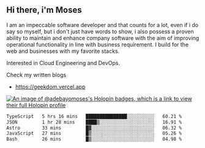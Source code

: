 ## Hi there, i'm Moses

I am an impeccable software developer and that counts for a lot, even if i do say so myself, but i don't just have words to show, i also possess a proven ability to maintain and enhance company software with the aim of improving operational functionality in line with business requirement. I build for the web and businesses with my favorite stacks.

Interested in Cloud Engineering and DevOps.

Check my written blogs
- https://geekdom.vercel.app

[![An image of @adebayomoses's Holopin badges, which is a link to view their full Holopin profile](https://holopin.me/adebayomoses)](https://holopin.io/@adebayomoses)

<!--START_SECTION:waka-->

```txt
TypeScript   5 hrs 16 mins   ███████████████░░░░░░░░░░   60.21 %
JSON         1 hr 28 mins    ████▒░░░░░░░░░░░░░░░░░░░░   16.91 %
Astro        33 mins         █▓░░░░░░░░░░░░░░░░░░░░░░░   06.32 %
JavaScript   27 mins         █▒░░░░░░░░░░░░░░░░░░░░░░░   05.26 %
Bash         26 mins         █▒░░░░░░░░░░░░░░░░░░░░░░░   04.98 %
```

<!--END_SECTION:waka-->
